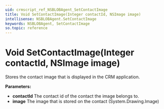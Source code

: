 ```yaml
---
uid: crmscript_ref_NSBLOBAgent_SetContactImage
title: Void SetContactImage(Integer contactId, NSImage image)
intellisense: NSBLOBAgent.SetContactImage
keywords: NSBLOBAgent, SetContactImage
so.topic: reference
---
```


# Void SetContactImage(Integer contactId, NSImage image)

Stores the contact image that is displayed in the CRM application.

**Parameters:**
 - **contactId** The contact id of the contact the image belongs to.
 - **image** The image that is stored on the contact (System.Drawing.Image)
